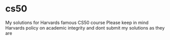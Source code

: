 # cs50
My solutions for Harvards famous CS50 course
Please keep in mind Harvards policy on academic integrity and dont submit my solutions as they are
